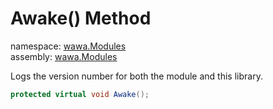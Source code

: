 # Awake\(\) Method

namespace: [wawa\.Modules](../../wawa.Modules.md)<br />
assembly: [wawa\.Modules](../../../wawa.Modules.md)

Logs the version number for both the module and this library\.

```csharp
protected virtual void Awake();
```

